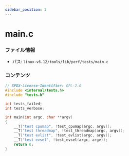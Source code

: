 ```yaml
---
sidebar_position: 2
---
```

# main.c

### ファイル情報

- パス: `linux-v6.12/tools/lib/perf/tests/main.c`

### コンテンツ

```c
// SPDX-License-Identifier: GPL-2.0
#include <internal/tests.h>
#include "tests.h"

int tests_failed;
int tests_verbose;

int main(int argc, char **argv)
{
	__T("test cpumap", !test_cpumap(argc, argv));
	__T("test threadmap", !test_threadmap(argc, argv));
	__T("test evlist", !test_evlist(argc, argv));
	__T("test evsel", !test_evsel(argc, argv));
	return 0;
}

```
